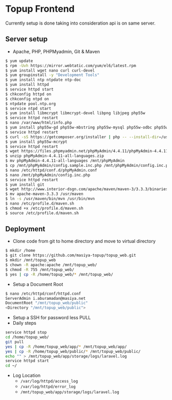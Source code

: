 # Topup Frontend

Currently setup is done taking into consideration api is on same server.

## Server setup
* Apache, PHP, PHPMyadmin, Git & Maven
```sh
$ yum update
$ rpm -Uvh https://mirror.webtatic.com/yum/el6/latest.rpm
$ yum install wget nano curl curl-devel
$ yum groupinstall -y "Development Tools"
$ yum install ntp ntpdate ntp-doc
$ yum install httpd
$ service httpd start
$ chkconfig httpd on
$ chkconfig ntpd on
$ ntpdate pool.ntp.org
$ service ntpd start
$ yum install libmcrypt libmcrypt-devel libpng libjpeg php55w
$ service httpd restart
$ nano /var/www/html/info.php
$ yum install php55w-gd php55w-mbstring php55w-mysql php55w-odbc php55w-pear php55w-tidy
$ service httpd restart
$ curl -sS https://getcomposer.org/installer | php -- --install-dir=/usr/local/bin
$ yum install php55w-mcrypt
$ service httpd restart
$ wget https://files.phpmyadmin.net/phpMyAdmin/4.4.11/phpMyAdmin-4.4.11-all-languages.zip
$ unzip phpMyAdmin-4.4.11-all-languages.zip
$ mv phpMyAdmin-4.4.11-all-languages /mnt/phpMyAdmin
$ cp /mnt/phpMyAdmin/config.sample.inc.php /mnt/phpMyAdmin/config.inc.php
$ nano /etc/httpd/conf.d/phpMyAdmin.conf
$ nano /mnt/phpMyAdmin/config.inc.php
$ service httpd restart
$ yum install git
$ wget http://www.interior-dsgn.com/apache/maven/maven-3/3.3.3/binaries/apache-maven-3.3.3-bin.tar.gz
$ mv apache-maven-3.3.3 /usr/maven
$ ln -s /usr/maven/bin/mvn /usr/bin/mvn
$ nano /etc/profile.d/maven.sh
$ chmod +x /etc/profile.d/maven.sh
$ source /etc/profile.d/maven.sh
```

## Deployment
* Clone code from git to home directory and move to virtual directory
```sh
$ mkdir /home
$ git clone https://github.com/masiya-topup/topup_web.git
$ mkdir /mnt/topup_web
$ chown -R apache:apache /mnt/topup_web/
$ chmod -R 755 /mnt/topup_web/
$ yes | cp -R /home/topup_web/* /mnt/topup_web/
```
* Setup a Document Root
```sh
$ nano /etc/httpd/conf/httpd.conf
ServerAdmin i.aburamadan@masiya.net
DocumentRoot "/mnt/topup_web/public"
<Directory "/mnt/topup_web/public">
```
* Setup a SSH for password less PULL
* Daily steps
```sh
service httpd stop
cd /home/topup_web/
git pull
yes | cp -R /home/topup_web/app/* /mnt/topup_web/app/
yes | cp -R /home/topup_web/public/* /mnt/topup_web/public/
echo "" > /mnt/topup_web/app/storage/logs/laravel.log
service httpd start
cd ~/
```
* Log Location
  * `/var/log/httpd/access_log`
  * `/var/log/httpd/error_log`
  * `/mnt/topup_web/app/storage/logs/laravel.log`
